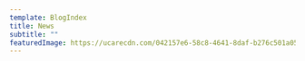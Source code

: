 ```yaml
---
template: BlogIndex
title: News
subtitle: ""
featuredImage: https://ucarecdn.com/042157e6-58c8-4641-8daf-b276c501a059/
---
```

